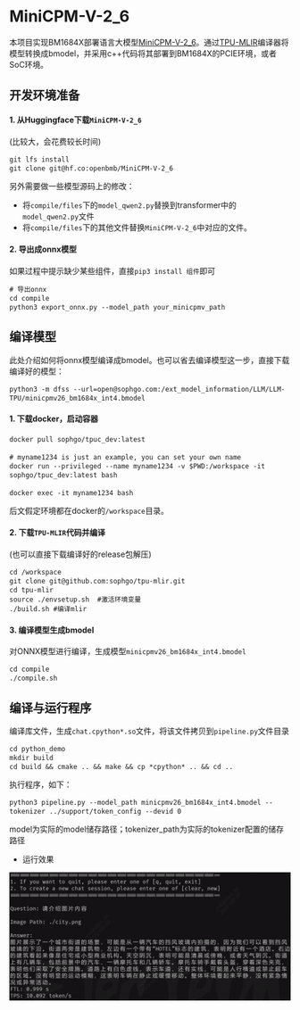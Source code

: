 # MiniCPM-V-2_6

本项目实现BM1684X部署语言大模型[MiniCPM-V-2_6](https://huggingface.co/openbmb/MiniCPM-V-2_6)。通过[TPU-MLIR](https://github.com/sophgo/tpu-mlir)编译器将模型转换成bmodel，并采用c++代码将其部署到BM1684X的PCIE环境，或者SoC环境。

## 开发环境准备

#### 1. 从Huggingface下载`MiniCPM-V-2_6`

(比较大，会花费较长时间)

``` shell
git lfs install
git clone git@hf.co:openbmb/MiniCPM-V-2_6
```

另外需要做一些模型源码上的修改：
* 将`compile/files`下的`model_qwen2.py`替换到transformer中的`model_qwen2.py`文件
* 将`compile/files`下的其他文件替换`MiniCPM-V-2_6`中对应的文件。

#### 2. 导出成onnx模型

如果过程中提示缺少某些组件，直接`pip3 install 组件`即可

``` shell
# 导出onnx
cd compile
python3 export_onnx.py --model_path your_minicpmv_path
```

## 编译模型

此处介绍如何将onnx模型编译成bmodel。也可以省去编译模型这一步，直接下载编译好的模型：

``` shell
python3 -m dfss --url=open@sophgo.com:/ext_model_information/LLM/LLM-TPU/minicpmv26_bm1684x_int4.bmodel
```

#### 1. 下载docker，启动容器

``` shell
docker pull sophgo/tpuc_dev:latest

# myname1234 is just an example, you can set your own name
docker run --privileged --name myname1234 -v $PWD:/workspace -it sophgo/tpuc_dev:latest bash

docker exec -it myname1234 bash
```
后文假定环境都在docker的`/workspace`目录。

#### 2. 下载`TPU-MLIR`代码并编译

(也可以直接下载编译好的release包解压)

``` shell
cd /workspace
git clone git@github.com:sophgo/tpu-mlir.git
cd tpu-mlir
source ./envsetup.sh  #激活环境变量
./build.sh #编译mlir
```

#### 3. 编译模型生成bmodel

对ONNX模型进行编译，生成模型`minicpmv26_bm1684x_int4.bmodel`

``` shell
cd compile
./compile.sh
```

## 编译与运行程序

编译库文件，生成`chat.cpython*.so`文件，将该文件拷贝到`pipeline.py`文件目录

```
cd python_demo
mkdir build
cd build && cmake .. && make && cp *cpython* .. && cd ..
```

执行程序，如下：

```
python3 pipeline.py --model_path minicpmv26_bm1684x_int4.bmodel --tokenizer ../support/token_config --devid 0
```
model为实际的model储存路径；tokenizer_path为实际的tokenizer配置的储存路径

* 运行效果

![](../../assets/minicpmv.png)

